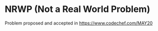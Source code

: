 # NRWP (Not a Real World Problem)
Problem proposed and accepted in https://www.codechef.com/MAY20


